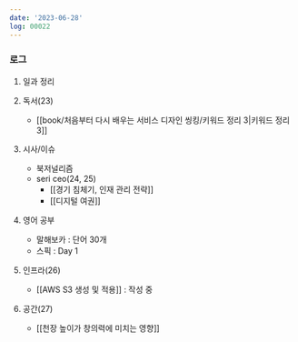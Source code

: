 ```yaml
---
date: '2023-06-28'
log: 00022
---
```


### 로그

1. 일과 정리


2. 독서(23)
	- [[book/처음부터 다시 배우는 서비스 디자인 씽킹/키워드 정리 3|키워드 정리 3]]


3. 시사/이슈
	- 북저널리즘
	- seri ceo(24, 25)
		- [[경기 침체기, 인재 관리 전략]]
		- [[디지털 여권]]


4. 영어 공부
	- 말해보카 : 단어 30개
	- 스픽 : Day 1


5. 인프라(26)
	- [[AWS S3 생성 및 적용]] : 작성 중


6. 공간(27)
	- [[천장 높이가 창의력에 미치는 영향]]